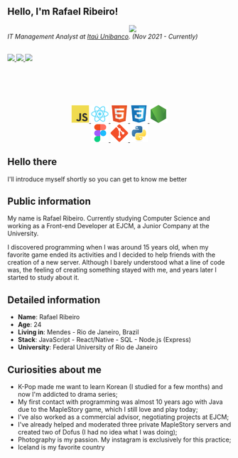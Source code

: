 <h2> Hello, I'm Rafael Ribeiro!</h2>
<div>
<img align='right' src="https://thumbs.gfycat.com/ShinyPlaintiveAsiantrumpetfish-max-1mb.gif" width="230">
<p><em>
</br>IT Management Analyst at <a href="https://www.itau.com.br/">Itaú Unibanco</a>. (Nov 2021 - Currently)
</em></p><br>
</div>
<div>
    <a target='_blank' href="https://twitter.com/Che3der">
        <img src="https://img.shields.io/badge/Twitter-1DA1F2?style=for-the-badge&logo=twitter&logoColor=white">
    </a>
    <a target='_blank' href="https://www.instagram.com/rafa.ched/">
        <img src="https://img.shields.io/badge/Instagram-E4405F?style=for-the-badge&logo=instagram&logoColor=white">
    </a>
    <a target='_blank' href="https://www.linkedin.com/in/rafaelcheeder/">
        <img src="https://img.shields.io/badge/LinkedIn-0077B5?style=for-the-badge&logo=linkedin&logoColor=white">
    </a>
</div>

<br><br><br><br>
<p align="center">
  <a href="https://developer.mozilla.org/en-US/docs/Web/JavaScript" target="_blank">
    <img src="https://raw.githubusercontent.com/devicons/devicon/master/icons/javascript/javascript-original.svg" alt="javascript" width="40" height="40"/>
  </a>
  <a href="https://pt-br.reactjs.org/" target="_blank">
    <img src="https://raw.githubusercontent.com/devicons/devicon/master/icons/react/react-original.svg" alt="react" width="40" height="40"/>
  </a>
  <a href="https://developer.mozilla.org/en-US/docs/Web/HTML" target="_blank">
    <img src="https://raw.githubusercontent.com/devicons/devicon/master/icons/html5/html5-original.svg" alt="html5" width="40" height="40"/>
  </a>
  <a href="https://developer.mozilla.org/en-US/docs/Web/CSS" target="_blank">
    <img src="https://raw.githubusercontent.com/devicons/devicon/master/icons/css3/css3-original.svg" alt="css3" width="40" height="40"/>
  </a>
  <a href="https://nodejs.org/en/" target="_blank">
    <img src="https://raw.githubusercontent.com/devicons/devicon/master/icons/nodejs/nodejs-original.svg" alt="nodejs" width="40" height="40"/>
  </a>
  <br>
  <a href="https://www.figma.com/" target="_blank">
    <img src="https://raw.githubusercontent.com/devicons/devicon/master/icons/figma/figma-original.svg" alt="figma" width="40" height="40"/>
  </a>
  <a href="https://git-scm.com/" target="_blank">
    <img src="https://raw.githubusercontent.com/devicons/devicon/master/icons/git/git-original.svg" alt="git" width="40" height="40"/>
  </a>
  <a href="https://www.python.org" target="_blank">
    <img src="https://raw.githubusercontent.com/devicons/devicon/master/icons/python/python-original.svg" alt="python" width="40" height="40"/>
  </a>
  <br>
</p>



## Hello there

I'll introduce myself shortly so you can get to know me better

## Public information

My name is Rafael Ribeiro. Currently studying Computer Science and working as a Front-end Developer at EJCM, a Junior Company at the University.

I discovered programming when I was around 15 years old, when my favorite game ended its activities and I decided to help friends with the creation of a new server. Although I barely understood what a line of code was, the feeling of creating something stayed with me, and years later I started to study about it.

## Detailed information

* **Name**: Rafael Ribeiro
* **Age**: 24
* **Living in**: Mendes - Rio de Janeiro, Brazil
* **Stack**: JavaScript - React/Native - SQL - Node.js (Express)
* **University**: Federal University of Rio de Janeiro

## Curiosities about me

* K-Pop made me want to learn Korean (I studied for a few months) and now I'm addicted to drama series;
* My first contact with programming was almost 10 years ago with Java due to the MapleStory game, which I still love and play today;
* I've also worked as a commercial advisor, negotiating projects at EJCM;
* I've already helped and moderated three private MapleStory servers and created two of Dofus (I had no idea what I was doing);
* Photography is my passion. My instagram is exclusively for this practice;
* Iceland is my favorite country

